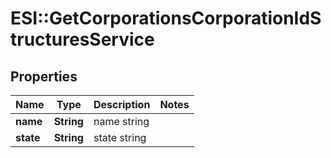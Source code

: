 # ESI::GetCorporationsCorporationIdStructuresService

## Properties
Name | Type | Description | Notes
------------ | ------------- | ------------- | -------------
**name** | **String** | name string | 
**state** | **String** | state string | 


